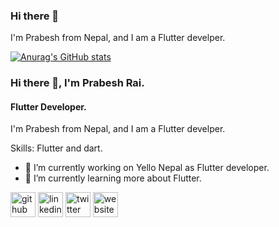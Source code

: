 ### Hi there 👋

 I'm Prabesh from Nepal, and I am a Flutter develper.
 
 
[![Anurag's GitHub stats](https://github-readme-stats.vercel.app/api?username=Prabesh789)](https://github.com/anuraghazra/github-readme-stats)

### Hi there 👋, I'm Prabesh Rai.
#### Flutter Developer.
I'm Prabesh from Nepal, and I am a Flutter develper.

Skills: Flutter and dart.

- 🔭 I’m currently working on Yello Nepal as Flutter developer. 
- 🌱 I’m currently learning more about Flutter. 


[<img src='https://cdn.jsdelivr.net/npm/simple-icons@3.0.1/icons/github.svg' alt='github' height='40'>](https://github.com/https://github.com/Prabesh789)  [<img src='https://cdn.jsdelivr.net/npm/simple-icons@3.0.1/icons/linkedin.svg' alt='linkedin' height='40'>](https://www.linkedin.com/in/https://www.linkedin.com/in/prabesh-rai-2593b6204//)  [<img src='https://cdn.jsdelivr.net/npm/simple-icons@3.0.1/icons/twitter.svg' alt='twitter' height='40'>](https://twitter.com/https://twitter.com/Prabesh_rai567)  [<img src='https://cdn.jsdelivr.net/npm/simple-icons@3.0.1/icons/icloud.svg' alt='website' height='40'>](https://prabeshrai.com.np)  
